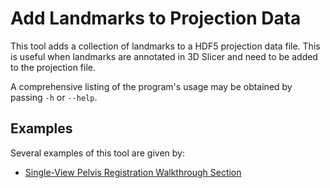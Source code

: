 # Add Landmarks to Projection Data
This tool adds a collection of landmarks to a HDF5 projection data file.
This is useful when landmarks are annotated in 3D Slicer and need to be added to the projection file.

A comprehensive listing of the program's usage may be obtained by passing `-h` or `--help`.

## Examples
Several examples of this tool are given by:
  * [Single-View Pelvis Registration Walkthrough Section](https://github.com/rg2/xreg/wiki/Walkthrough%3A-Single-View-Pelvis-Registration)